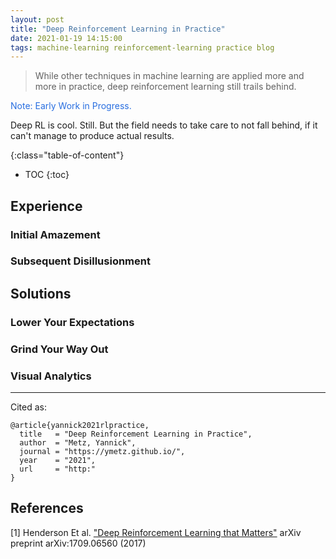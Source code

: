 ```yaml
---
layout: post
title: "Deep Reinforcement Learning in Practice"
date: 2021-01-19 14:15:00
tags: machine-learning reinforcement-learning practice blog
---
```



> While other techniques in machine learning are applied more and more in practice, deep reinforcement learning still trails behind.
 
<!--more-->

<span style="color: #286ee0;">Note: Early Work in Progress.</span>


Deep RL is cool. Still. But the field needs to take care to not fall behind, if it can't manage to produce actual results.

{:class="table-of-content"}
* TOC
{:toc}


## Experience

### Initial Amazement

### Subsequent Disillusionment

## Solutions

### Lower Your Expectations

### Grind Your Way Out

### Visual Analytics


---
Cited as:
```
@article{yannick2021rlpractice,
  title   = "Deep Reinforcement Learning in Practice",
  author  = "Metz, Yannick",
  journal = "https://ymetz.github.io/",
  year    = "2021",
  url     = "http:"
}
```


## References

[1] Henderson Et al. ["Deep Reinforcement Learning that Matters"](https://arxiv.org/abs/1709.06560) arXiv preprint arXiv:1709.06560 (2017)
